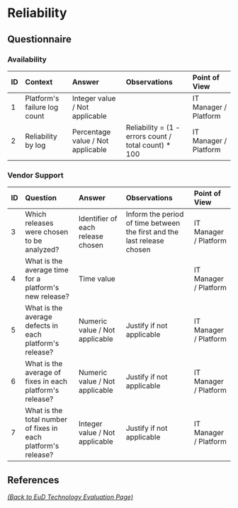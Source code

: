 # Reliability

## Questionnaire

### Availability

| ID | Context | Answer | Observations | Point of View |
|:---|:----------------------------------------------------|:------------------|:------------------|:-----------------|
| 1 | Platform's failure log count | Integer value / Not applicable |  | IT Manager / Platform |
| 2 | Reliability by log | Percentage value / Not applicable | Reliability = (1 - errors count / total count) * 100 | IT Manager / Platform |

### Vendor Support

| ID | Question | Answer | Observations | Point of View |
|:---|:----------------------------------------------------|:------------------|:------------------|:-----------------|
| 3 | Which releases were chosen to be analyzed? | Identifier of each release chosen | Inform the period of time between the first and the last release chosen | IT Manager / Platform |
| 4 | What is the average time for a platform's new release? | Time value |  | IT Manager / Platform |
| 5 | What is the average defects in each platform's release? | Numeric value / Not applicable | Justify if not applicable | IT Manager / Platform |
| 6 | What is the average of fixes in each platform's release? | Numeric value / Not applicable | Justify if not applicable | IT Manager / Platform |
| 7 | What is the total number of fixes in each platform's release? | Integer value / Not applicable | Justify if not applicable | IT Manager / Platform |

## References

_[(Back to EuD Technology Evaluation Page)](../eud_technology_evaluation)_
